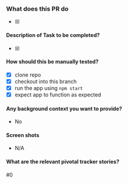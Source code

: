 ### What does this PR do
- [x] 

#### Description of Task to be completed?
- [x] 

#### How should this be manually tested?
- [x] clone repo
- [x] checkout into this branch
- [x] run the app using `npm start`
- [x] expect app to function as expected

#### Any background context you want to provide?
- No

#### Screen shots
- N/A

#### What are the relevant pivotal tracker stories?
#0
